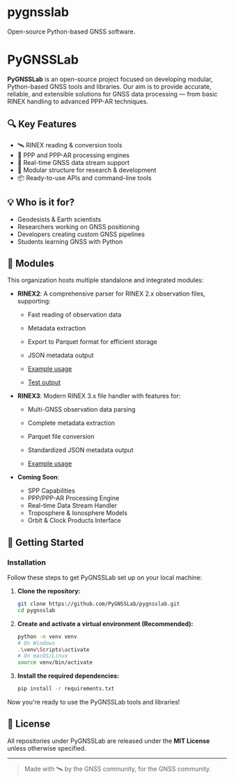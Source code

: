 # pygnsslab
Open-source Python-based GNSS software.

# PyGNSSLab
**PyGNSSLab** is an open-source project focused on developing modular, Python-based GNSS tools and libraries. Our aim is to provide accurate, reliable, and extensible solutions for GNSS data processing — from basic RINEX handling to advanced PPP-AR techniques.

## 🔍 Key Features

- 🛰️ RINEX reading & conversion tools
- 📡 PPP and PPP-AR processing engines
- 🧪 Real-time GNSS data stream support
- 🧰 Modular structure for research & development
- 📦 Ready-to-use APIs and command-line tools

## 💡 Who is it for?

- Geodesists & Earth scientists
- Researchers working on GNSS positioning
- Developers creating custom GNSS pipelines
- Students learning GNSS with Python

## 📁 Modules

This organization hosts multiple standalone and integrated modules:
- **RINEX2**: A comprehensive parser for RINEX 2.x observation files, supporting:
  - Fast reading of observation data
  - Metadata extraction
  - Export to Parquet format for efficient storage
  - JSON metadata output
  
  - [Example usage](src/pygnsslab/io/rinex2/example_usage.py)
  - [Test output](tests/rinex2/test_output.py)

- **RINEX3**: Modern RINEX 3.x file handler with features for:
  - Multi-GNSS observation data parsing
  - Complete metadata extraction
  - Parquet file conversion
  - Standardized JSON metadata output
  
  - [Example usage](src/pygnsslab/io/rinex3/example_usage.py)

- **Coming Soon**:
  - SPP Capabilities
  - PPP/PPP-AR Processing Engine
  - Real-time Data Stream Handler
  - Troposphere & Ionosphere Models
  - Orbit & Clock Products Interface

## 🚀 Getting Started

### Installation

Follow these steps to get PyGNSSLab set up on your local machine:

1.  **Clone the repository:**
    ```bash
    git clone https://github.com/PyGNSSLab/pygnsslab.git
    cd pygnsslab
    ```

2.  **Create and activate a virtual environment (Recommended):**
    ```bash
    python -m venv venv
    # On Windows
    .\venv\Scripts\activate
    # On macOS/Linux
    source venv/bin/activate
    ```

3.  **Install the required dependencies:**
    ```bash
    pip install -r requirements.txt
    ```

Now you're ready to use the PyGNSSLab tools and libraries!

## 📜 License

All repositories under PyGNSSLab are released under the **MIT License** unless otherwise specified.

---

> Made with 🛰️ by the GNSS community, for the GNSS community.
